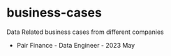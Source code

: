# business-cases
Data Related business cases from different companies

- Pair Finance - Data Engineer - 2023 May
